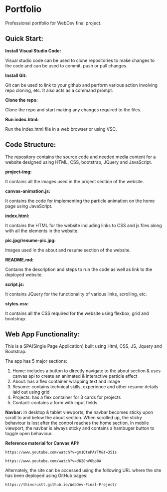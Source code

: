 # Portfolio
Professional portfolio for WebDev final project.


## Quick Start:


**Install Visual Studio Code:**

Visual studio code can be used to clone repositories to make changes to the code and can be used to commit, push or pull changes.

**Install Git:**

Git can be used to link to your github and perform various action involving repo cloning, etc. It also acts as a command prompt.

**Clone the repo:**

Clone the repo and start making any changes required to the files.

**Run index.html:**

Run the index.html file in a web browser or using VSC.


## Code Structure:


The repository contains the source code and needed media content for a website designed using HTML, CSS, bootstrap, JQuery and JavaScript.

**project-img:**

It contains all the images used in the project section of the website.

**canvas-animation.js:**

It contains the code for implementing the particle animation on the home page using JavaScript.

**index.html:**

It contains the HTML for the website including links to CSS and js files along with all the elements in the website.

**pic.jpg/resume-pic.jpg:**

Images used in the about and resume section of the website.

**README.md:**

Contains the description and steps to run the code as well as link to the deployed website.

**script.js:**

It contains JQuery for the functionality of various links, scrolling, etc.

**styles.css:**

It  contains all the CSS required for the website using flexbox, grid and bootstrap.


## Web App Functionality:


This is a SPA(Single Page Application) built using Html, CSS, JS, Jquery and Bootstrap.

The app has 5 major sections:

1) Home: includes a button to directly navigate to the about section & uses canvas api to create an animated & interactive particle effect
2) About: has a flex container wrapping text and image
3) Resume: contains technical skills, experience and other resume details laid out using grid
4) Projects: has a flex container for 3 cards for projects
5) Contact: contains a form with input fields

**Navbar:**
In desktop & tablet viewports, the navbar becomes sticky upon scroll to and below the about section. When scrolled up, the sticky behaviour is lost after the control reaches the home section. 
In mobile viewport, the navbar is always sticky and contains a hambuger button to toggle open behaviour.

**Reference material for Canvas API:**

    https://www.youtube.com/watch?v=gm1QtePAYTM&t=351s

    https://www.youtube.com/watch?v=d620nV6bp0A

Alternately, the site can be accessed using the following URL where the site has been deployed using GitHub pages:

    https://thincrustt.github.io/WebDev-Final-Project/
